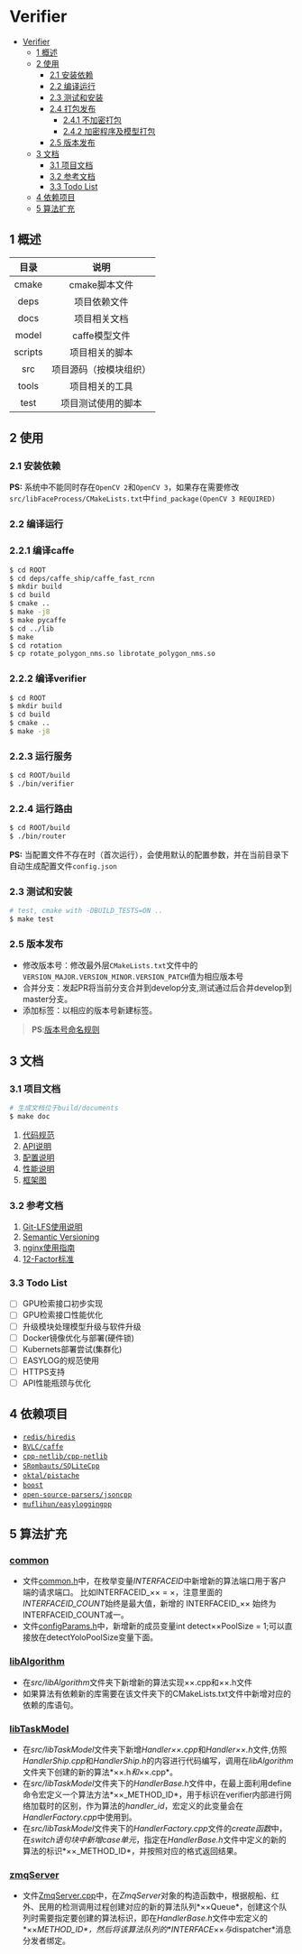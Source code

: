 # Verifier

<!-- TOC -->

- [Verifier](#verifier)
    - [1 概述](#1-概述)
    - [2 使用](#2-使用)
        - [2.1 安装依赖](#21-安装依赖)
        - [2.2 编译运行](#22-编译运行)
        - [2.3 测试和安装](#23-测试和安装)
        - [2.4 打包发布](#24-打包发布)
            - [2.4.1 不加密打包](#241-不加密打包)
            - [2.4.2 加密程序及模型打包](#242-加密程序及模型打包)
        - [2.5 版本发布](#25-版本发布)
    - [3 文档](#3-文档)
        - [3.1 项目文档](#31-项目文档)
        - [3.2 参考文档](#32-参考文档)
        - [3.3 Todo List](#33-todo-list)
    - [4 依赖项目](#4-依赖项目)
    - [5 算法扩充](#5-算法扩充)

<!-- /TOC -->

## 1 概述

|目录|说明|
|:--:|:--:|
|cmake|cmake脚本文件|
|deps|项目依赖文件|
|docs|项目相关文档|
|model|caffe模型文件|
|scripts|项目相关的脚本|
|src|项目源码（按模块组织）|
|tools|项目相关的工具|
|test|项目测试使用的脚本|

## 2 使用

### 2.1 安装依赖

**PS:** 系统中不能同时存在`OpenCV 2`和`OpenCV 3`，如果存在需要修改`src/libFaceProcess/CMakeLists.txt`中`find_package(OpenCV 3 REQUIRED)`

### 2.2 编译运行

### 2.2.1 编译caffe
```bash
$ cd ROOT
$ cd deps/caffe_ship/caffe_fast_rcnn
$ mkdir build
$ cd build
$ cmake ..
$ make -j8
$ make pycaffe
$ cd ../lib
$ make
$ cd rotation
$ cp rotate_polygon_nms.so librotate_polygon_nms.so
```

### 2.2.2 编译verifier
```bash
$ cd ROOT
$ mkdir build
$ cd build
$ cmake ..
$ make -j8
```

### 2.2.3 运行服务
```bash
$ cd ROOT/build
$ ./bin/verifier
```

### 2.2.4 运行路由
```bash
$ cd ROOT/build
$ ./bin/router
```


**PS:** 当配置文件不存在时（首次运行），会使用默认的配置参数，并在当前目录下自动生成配置文件`config.json`

### 2.3 测试和安装

```bash
# test, cmake with -DBUILD_TESTS=ON ..
$ make test
```

### 2.5 版本发布

- 修改版本号：修改最外层`CMakeLists.txt`文件中的`VERSION_MAJOR.VERSION_MINOR.VERSION_PATCH`值为相应版本号
- 合并分支：发起PR将当前分支合并到develop分支,测试通过后合并develop到master分支。
- 添加标签：以相应的版本号新建标签。

>**PS**:[版本号命名规则](https://semver.org/)

## 3 文档

### 3.1 项目文档

```bash
# 生成文档位于build/documents
$ make doc
```

1. [代码规范](docs/Code-Style.md)
1. [API说明](docs/API.md)
1. [配置说明](docs/config.md)
1. [性能说明](docs/Performance.md)
1. [框架图](docs/Framework.vsdx)

### 3.2 参考文档

1. [Git-LFS使用说明](docs/Git-LFS-usage.md) 
1. [Semantic Versioning](https://semver.org/)
1. [nginx使用指南](docs/nginx.md)
1. [12-Factor标准](https://12factor.net/zh_cn/)

### 3.3 Todo List

- [ ] GPU检索接口初步实现
- [ ] GPU检索接口性能优化
- [ ] 升级模块处理模型升级与软件升级
- [ ] Docker镜像优化与部署(硬件锁)
- [ ] Kubernets部署尝试(集群化)
- [ ] EASYLOG的规范使用
- [ ] HTTPS支持
- [ ] API性能瓶颈与优化

## 4 依赖项目

- [`redis/hiredis`](https://github.com/redis/hiredis)
- [`BVLC/caffe`](https://github.com/BVLC/caffe)
- [`cpp-netlib/cpp-netlib`](https://github.com/cpp-netlib/cpp-netlib)
- [`SRombauts/SQLiteCpp`](https://github.com/SRombauts/SQLiteCpp)
- [`oktal/pistache`](https://github.com/oktal/pistache)
- [`boost`](http://www.boost.org/)
- [`open-source-parsers/jsoncpp`](https://github.com/open-source-parsers/jsoncpp)
- [`muflihun/easyloggingpp`](https://github.com/muflihun/easyloggingpp)

## 5 算法扩充

### [common](src/common)

- 文件[common.h](src/common/common.h)中，在枚举变量*INTERFACEID*中新增新的算法端口用于客户端的请求端口。
比如INTERFACEID_×× = ×，注意里面的*INTERFACEID_COUNT*始终是最大值，新增的 INTERFACEID_×× 始终为INTERFACEID_COUNT减一。
- 文件[configParams.h](src/common/ConfigParams.h)中，新增新的成员变量int detect××PoolSize = 1;可以直接放在detectYoloPoolSize变量下面。

### [libAlgorithm](src/libAlgorithm)

- 在*src/libAlgorithm*文件夹下新增新的算法实现××.cpp和××.h文件
- 如果算法有依赖新的库需要在该文件夹下的CMakeLists.txt文件中新增对应的依赖的库语句。

### [libTaskModel](src/libTaskModel)

- 在*src/libTaskModel*文件夹下新增*Handler××.cpp*和*Handler××.h*文件,仿照*HandlerShip.cpp*和*HandlerShip.h*的内容进行代码编写，调用在*libAlgorithm*文件夹下创建的新的算法*××.h*和*××.cpp*。
- 在*src/libTaskModel*文件夹下的*HandlerBase.h*文件中，在最上面利用define命令宏定义一个算法方法*××_METHOD_ID*，用于标识在verifier内部进行网络加载时的区别，作为算法的*handler_id*，宏定义的此变量会在*HandlerFactory.cpp*中使用到。
- 在*src/libTaskModel*文件夹下的*HandlerFactory.cpp*文件的*create函数*中，在*switch语句块中新增case单元*，指定在*HandlerBase.h*文件中定义的新的算法的标识*××_METHOD_ID*，并按照对应的格式返回结果。

### [zmqServer](src/zmqServer)

- 文件[ZmqServer.cpp](src/zmqServer/ZmqServer.cpp)中，在*ZmqServer*对象的构造函数中，根据舰船、红外、民用的检测调用过程创建对应的新的算法队列*××Queue*，创建这个队列时需要指定要创建的算法标识，即在*HandlerBase.h*文件中宏定义的*××_METHOD_ID*，然后将该算法队列的*INTERFACE_××*与*dispatcher*消息分发者绑定。




